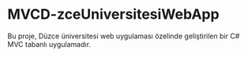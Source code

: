 # MVCD-zceUniversitesiWebApp
Bu proje, Düzce üniversitesi web uygulaması özelinde geliştirilen bir C# MVC tabanlı uygulamadır. 
